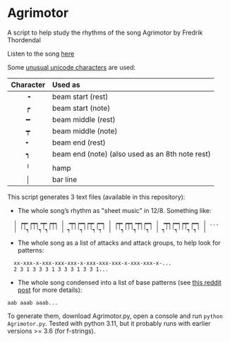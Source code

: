 # Agrimotor

A script to help study the rhythms of the song Agrimotor by Fredrik Thordendal

Listen to the song [here](https://www.youtube.com/watch?v=c8badRqKgxA)

Some [unusual unicode characters](https://en.wikipedia.org/wiki/Box-drawing_character) are used:

| Character | Used as                                             |
| :--------:|:--------------------------------------------------- |
| ╺         | beam start (rest)                                   |
| ┍         | beam start (note)                                   |
| ━         | beam middle (rest)                                  |
| ┯         | beam middle (note)                                  |
| ╸         | beam end (rest)                                     |
| ┑         | beam end (note) (also used as an 8th note rest)     |
|           |                                                     |
| ╵         | hamp                                                |
| │         | bar line                                            |


This script generates 3 text files (available in this repository):
- The whole song’s rhythm as "sheet music" in 12/8. Something like:
```
  │ ┍┯╸┍┯┑╺┯╸┍┯┑ │ ╺┯┑┍━┑┍┯╸┍━┑ │ ┍┯╸┍┯┑╺┯┑┍━┑ │ ╺┯┑┍━┑┍┯╸┍━┑ │ ...
  │ ╵╵┑╵╵╵┑╵┑╵╵╵ │ ┑╵╵╵┑╵╵╵┑╵┑╵ │ ╵╵┑╵╵╵┑╵╵╵┑╵ │ ┑╵╵╵┑╵╵╵┑╵┑╵ │
```

- The whole song as a list of attacks and attack groups, to help look for patterns:
```
  xx-xxx-x-xxx-xxx-xxx-x-xxx-xxx-xxx-x-xxx-xxx-x-...
  2 3 1 3 3 3 1 3 3 3 1 3 3 1...
```

- The whole song condensed into a list of base patterns (see [this reddit post](https://old.reddit.com/r/Meshuggah/comments/zq7ogv/agrimotor_patterns_cracked/) for more details):
```
aab aaab aaab...
```

To generate them, download Agrimotor.py, open a console and run ```python Agrimotor.py```. Tested with python 3.11, but it probably runs with earlier versions >= 3.6 (for f-strings).
